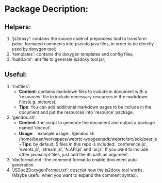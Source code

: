 Package Decription:
==================

Helpers:
------------------

1. 'js2doxy': contains the source code of preprocess tool to transform jsdoc-formated comments into pseudo java files, in order to be directly used by doxygen tool;
2. 'templates': contains the doxygen templates and config files;
3. 'build.xml': ant file to generate js2doxy tool jar;

Useful:
------------------

1. 'mdfiles':
    + **Content**: contains markdown files to include in document with a 'resources' file to include necessary resources in the markdown files(e.g. pictures);
    + **Tips**: You can add additional markdown pages to be include in the document and put the resources into 'resource' package.
2. 'gendoc.sh':
    + **Content**: the script to generate the document and output a package named 'docout'.
    + **Usage**:　example usage: ./gendoc.sh /home/bean/workspace/webrtc-woogeensdk/webrtc/src/sdk/peer.js
    +**Tips**: by default, 5 files in this repo is included: 'conference.js', 'events.js', 'stream.js', 'N.API.js' and 'ui.js'. If you want to include other javascript files, just add the its path as argument.
3. 'docformat.md': the comment format to enable document auto generation.
4. 'JSDoc2DoxygenFormat.txt': descript how the js2doxy tool works.(Maybe useful when you want to expand the comment syntax).
